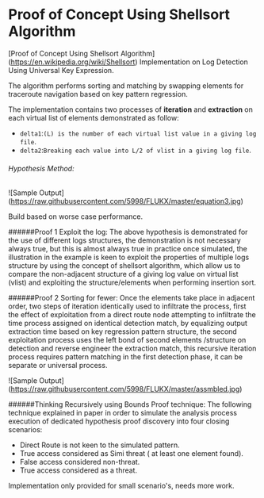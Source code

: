 Proof of Concept Using Shellsort Algorithm
=========================
[Proof of Concept Using Shellsort Algorithm] (https://en.wikipedia.org/wiki/Shellsort) Implementation on Log Detection Using Universal Key Expression.

The algorithm performs sorting and matching by swapping elements for traceroute navigation based on key pattern regression.

The implementation contains two processes of **iteration** and **extraction** on each virtual list of elements demonstrated as follow:

* `delta1`:`(L) is the number of each virtual list value in a giving log file`.
* `delta2`:`Breaking each value into L/2 of vlist in a giving log file`.

###### Hypothesis Method:

![Sample Output]
(https://raw.githubusercontent.com/5998/FLUKX/master/equation3.jpg)


Build based on worse case performance.

######Proof 1 Exploit the log:
The above hypothesis is demonstrated for the use of different logs structures, the demonstration is not necessary always true, but this is almost always true in practice once simulated, the illustration in the example is keen to exploit the properties of multiple logs structure by using the concept of shellsort algorithm, which allow us to compare the non-adjacent structure of a giving log value on virtual list (vlist) and exploiting the structure/elements when performing insertion sort.

######Proof 2 Sorting for fewer:
Once the elements take place in adjacent order, two steps of iteration identically used to infiltrate the process, first the effect of exploitation from a direct route node attempting to infiltrate the time process assigned on identical detection match, by equalizing output extraction time based on key regression pattern structure, the second exploitation process uses the left bond of second elements /structure on detection and reverse engineer the extraction match, this recursive iteration process requires pattern matching in the first detection phase, it can be separate or universal process.

![Sample Output]
(https://raw.githubusercontent.com/5998/FLUKX/master/assmbled.jpg)

######Thinking Recursively using Bounds Proof technique: 
The following technique explained in paper in order to simulate the analysis process execution of dedicated hypothesis proof discovery into four closing scenarios:

* Direct Route is not keen to the simulated pattern.
* True access considered as Simi threat ( at least one element found).
* False access considered non-threat.
* True access considered as a threat.

Implementation only provided for small scenario's, needs more work.
